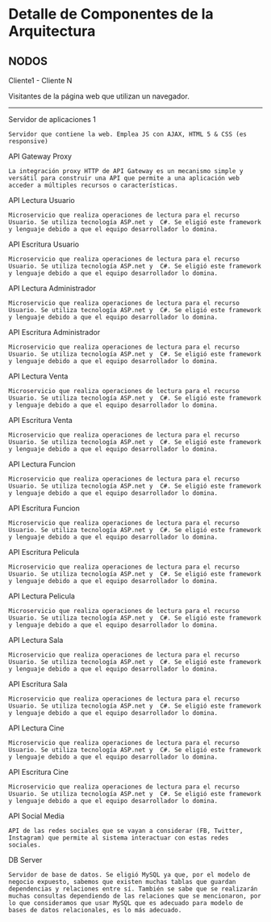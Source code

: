 <h1>Detalle de Componentes de la Arquitectura</h1>

## NODOS 

Cliente1 - Cliente N

Visitantes de la página web que utilizan un navegador. 

___

Servidor de aplicaciones 1 

    Servidor que contiene la web. Emplea JS con AJAX, HTML 5 & CSS (es responsive)

API Gateway Proxy 

    La integración proxy HTTP de API Gateway es un mecanismo simple y versátil para construir una API que permite a una aplicación web    acceder a múltiples recursos o características.

API Lectura Usuario

    Microservicio que realiza operaciones de lectura para el recurso Usuario. Se utiliza tecnología ASP.net y  C#. Se eligió este framework y lenguaje debido a que el equipo desarrollador lo domina.

API Escritura Usuario

    Microservicio que realiza operaciones de lectura para el recurso Usuario. Se utiliza tecnología ASP.net y  C#. Se eligió este framework y lenguaje debido a que el equipo desarrollador lo domina.

API Lectura Administrador

    Microservicio que realiza operaciones de lectura para el recurso Usuario. Se utiliza tecnología ASP.net y  C#. Se eligió este framework y lenguaje debido a que el equipo desarrollador lo domina.

API Escritura Administrador

    Microservicio que realiza operaciones de lectura para el recurso Usuario. Se utiliza tecnología ASP.net y  C#. Se eligió este framework y lenguaje debido a que el equipo desarrollador lo domina.

API Lectura Venta

    Microservicio que realiza operaciones de lectura para el recurso Usuario. Se utiliza tecnología ASP.net y  C#. Se eligió este framework y lenguaje debido a que el equipo desarrollador lo domina.

API Escritura Venta

    Microservicio que realiza operaciones de lectura para el recurso Usuario. Se utiliza tecnología ASP.net y  C#. Se eligió este framework y lenguaje debido a que el equipo desarrollador lo domina.

API Lectura Funcion

    Microservicio que realiza operaciones de lectura para el recurso Usuario. Se utiliza tecnología ASP.net y  C#. Se eligió este framework y lenguaje debido a que el equipo desarrollador lo domina.

API Escritura Funcion

    Microservicio que realiza operaciones de lectura para el recurso Usuario. Se utiliza tecnología ASP.net y  C#. Se eligió este framework y lenguaje debido a que el equipo desarrollador lo domina.

API Escritura Pelicula 

    Microservicio que realiza operaciones de lectura para el recurso Usuario. Se utiliza tecnología ASP.net y  C#. Se eligió este framework y lenguaje debido a que el equipo desarrollador lo domina.

API Lectura Pelicula 

    Microservicio que realiza operaciones de lectura para el recurso Usuario. Se utiliza tecnología ASP.net y  C#. Se eligió este framework y lenguaje debido a que el equipo desarrollador lo domina.

API Lectura Sala

    Microservicio que realiza operaciones de lectura para el recurso Usuario. Se utiliza tecnología ASP.net y  C#. Se eligió este framework y lenguaje debido a que el equipo desarrollador lo domina.

API Escritura Sala

    Microservicio que realiza operaciones de lectura para el recurso Usuario. Se utiliza tecnología ASP.net y  C#. Se eligió este framework y lenguaje debido a que el equipo desarrollador lo domina.

API Lectura Cine 

    Microservicio que realiza operaciones de lectura para el recurso Usuario. Se utiliza tecnología ASP.net y  C#. Se eligió este framework y lenguaje debido a que el equipo desarrollador lo domina.

API Escritura Cine

    Microservicio que realiza operaciones de lectura para el recurso Usuario. Se utiliza tecnología ASP.net y  C#. Se eligió este framework y lenguaje debido a que el equipo desarrollador lo domina.

API Social Media

    API de las redes sociales que se vayan a considerar (FB, Twitter, Instagram) que permite al sistema interactuar con estas redes sociales. 

DB Server

    Servidor de base de datos. Se eligió MySQL ya que, por el modelo de negocio expuesto, sabemos que existen muchas tablas que guardan dependencias y relaciones entre sí. También se sabe que se realizarán muchas consultas dependiendo de las relaciones que se mencionaron, por lo que consideramos que usar MySQL que es adecuado para modelo de bases de datos relacionales, es lo más adecuado.
